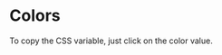 # Colors

To copy the CSS variable, just click on the color value.

<br>

<script lang="ts" setup>
import OnyxColorPalettes from "../.vitepress/components/OnyxColorPalettes.vue";
import ColorThemeDefinition from "../.vitepress/components/ColorThemeDefinition.vue"
</script>

<ColorThemeDefinition />
<br>
<OnyxColorPalettes />
